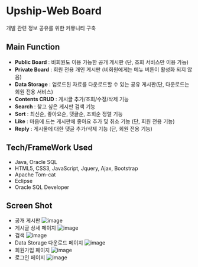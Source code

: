 # **Upship-Web Board**
개발 관련 정보 공유를 위한 커뮤니티 구축


## **Main Function**
- **Public Board** : 비회원도 이용 가능한 공개 게시판 (단, 조회 서비스만 이용 가능)
- **Private Board** : 회원 전용 개인 게시판 (비회원에게는 메뉴 버튼이 활성화 되지 않음)
- **Data Storage** : 업로드된 자료를 다운로드할 수 있는 공유 게시판(단, 다운로드는 회원 전용 서비스)  
- **Contents CRUD** : 게시글 추가/조회/수정/삭제 기능
- **Search** : 찾고 싶은 게시판 검색 기능
- **Sort** : 최신순, 좋아요순, 댓글순, 조회순 정렬 기능 
- **Like** : 마음에 드는 게시판에 좋아요 추가 및 취소 기능 (단, 회원 전용 기능)
- **Reply** : 게시물에 대한 댓글 추가/삭제 기능 (단, 회원 전용 기능)


## Tech/FrameWork Used
 - Java, Oracle SQL
 - HTML5, CSS3, JavaScript, Jquery, Ajax, Bootstrap
 - Apache Tom-cat 
 - Eclipse
 - Oracle SQL Developer
      

## Screen Shot
- 공개 게시판
![image](https://user-images.githubusercontent.com/75067573/106985768-64053c80-67ad-11eb-8826-b0a2fdd1f069.png)
- 게시글 상세 페이지
![image](https://user-images.githubusercontent.com/75067573/106985920-ae86b900-67ad-11eb-93de-493d3b97bc87.png)
- 검색 
![image](https://user-images.githubusercontent.com/75067573/106985978-c6f6d380-67ad-11eb-9d34-d922ca71eef8.png)
- Data Storage 다운로드 페이지 
![image](https://user-images.githubusercontent.com/75067573/106986110-058c8e00-67ae-11eb-913d-4293db31298d.png)
- 회원가입 페이지
![image](https://user-images.githubusercontent.com/75067573/106986195-366cc300-67ae-11eb-88a5-fea341e17fb5.png)
- 로그인 페이지
![image](https://user-images.githubusercontent.com/75067573/106986231-497f9300-67ae-11eb-965a-f377ab5a8670.png)
